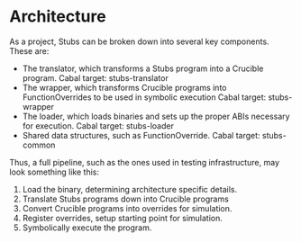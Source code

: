 # Architecture

As a project, Stubs can be broken down into several key components. These are: 
- The translator, which transforms a Stubs program into a Crucible program. Cabal target: stubs-translator
- The wrapper, which transforms Crucible programs into FunctionOverrides to be used in symbolic execution Cabal target: stubs-wrapper
- The loader, which loads binaries and sets up the proper ABIs necessary for execution. Cabal target: stubs-loader
- Shared data structures, such as FunctionOverride. Cabal target: stubs-common

Thus, a full pipeline, such as the ones used in testing infrastructure, may look something like this:
1. Load the binary, determining architecture specific details.
2. Translate Stubs programs down into Crucible programs
3. Convert Crucible programs into overrides for simulation.
4. Register overrides, setup starting point for simulation.
5. Symbolically execute the program.